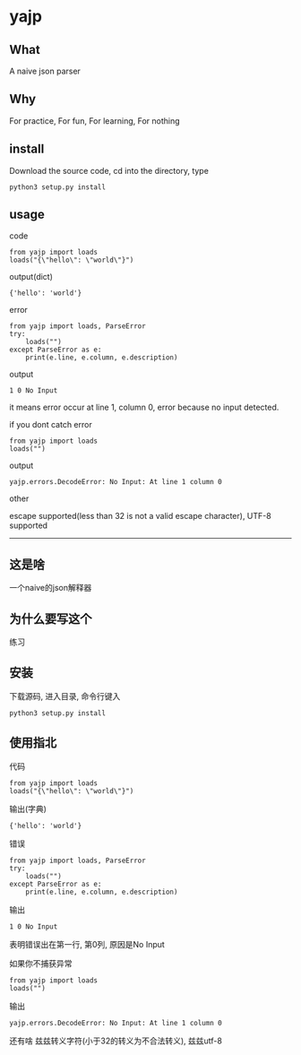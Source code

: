 # yajp

## What
A naive json parser

## Why

For practice, For fun, For learning, For nothing

## install

Download the source code, cd into the directory, type

    python3 setup.py install

## usage

code

    from yajp import loads
    loads("{\"hello\": \"world\"}")

output(dict)

    {'hello': 'world'}

error

    from yajp import loads, ParseError
    try:
        loads("")
    except ParseError as e:
        print(e.line, e.column, e.description)

output

    1 0 No Input

it means error occur at line 1, column 0, error because no input detected.

if you dont catch error

    from yajp import loads
    loads("")

output

    yajp.errors.DecodeError: No Input: At line 1 column 0

other

escape supported(less than 32 is not a valid escape character), UTF-8 supported

---
## 这是啥
一个naive的json解释器

## 为什么要写这个
练习

## 安装
下载源码, 进入目录, 命令行键入 

    python3 setup.py install

## 使用指北

代码

    from yajp import loads
    loads("{\"hello\": \"world\"}")

输出(字典)

    {'hello': 'world'}

错误

    from yajp import loads, ParseError
    try:
        loads("")
    except ParseError as e:
        print(e.line, e.column, e.description)

输出
    
    1 0 No Input

表明错误出在第一行, 第0列, 原因是No Input

如果你不捕获异常

    from yajp import loads
    loads("")

输出

    yajp.errors.DecodeError: No Input: At line 1 column 0

还有啥
兹兹转义字符(小于32的转义为不合法转义), 兹兹utf-8